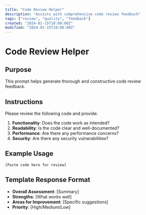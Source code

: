 ```yaml
---
title: "Code Review Helper"
description: "Assists with comprehensive code review feedback"
tags: ["review", "quality", "feedback"]
created: "2024-01-15T10:00:00Z"
modified: "2024-01-15T10:00:00Z"
---
```


# Code Review Helper

## Purpose

This prompt helps generate thorough and constructive code review feedback.

## Instructions

Please review the following code and provide:

1. **Functionality**: Does the code work as intended?
2. **Readability**: Is the code clear and well-documented?
3. **Performance**: Are there any performance concerns?
4. **Security**: Are there any security vulnerabilities?

## Example Usage

```
[Paste code here for review]
```

## Template Response Format

- **Overall Assessment**: [Summary]
- **Strengths**: [What works well]
- **Areas for Improvement**: [Specific suggestions]
- **Priority**: [High/Medium/Low]
